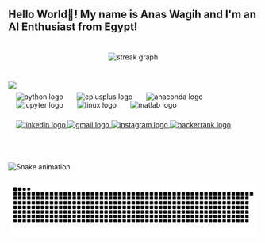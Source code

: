 <h2 align="left">Hello World👋! My name is Anas Wagih and I'm an AI Enthusiast from Egypt!</h2>

###

<br clear="both">

<div align="center">
  <img src="https://streak-stats.demolab.com?user=AnasWagih25&locale=en&mode=daily&theme=dracula&hide_border=false&border_radius=5" height="150" alt="streak graph"  />
</div>

###

<br clear="both">

<img align="left" height="165" src="https://media2.giphy.com/media/v1.Y2lkPTc5MGI3NjExeTA2djBjMzFkOHpsdHA5aDV0eXZ5OGdzODlwMHgxbDVjaHoxbHBldCZlcD12MV9pbnRlcm5hbF9naWZfYnlfaWQmY3Q9Zw/78XCFBGOlS6keY1Bil/giphy.gif"  />

###

<div align="left">
  <img src="https://cdn.jsdelivr.net/gh/devicons/devicon/icons/python/python-original.svg" height="35" alt="python logo"  />
  <img width="20" />
  <img src="https://cdn.jsdelivr.net/gh/devicons/devicon/icons/cplusplus/cplusplus-original.svg" height="35" alt="cplusplus logo"  />
  <img width="20" />
  <img src="https://cdn.jsdelivr.net/gh/devicons/devicon/icons/anaconda/anaconda-original.svg" height="35" alt="anaconda logo"  />
  <img width="20" />
  <img src="https://cdn.jsdelivr.net/gh/devicons/devicon/icons/jupyter/jupyter-original.svg" height="35" alt="jupyter logo"  />
  <img width="20" />
  <img src="https://cdn.jsdelivr.net/gh/devicons/devicon/icons/linux/linux-original.svg" height="35" alt="linux logo"  />
  <img width="20" />
  <img src="https://cdn.jsdelivr.net/gh/devicons/devicon/icons/matlab/matlab-original.svg" height="35" alt="matlab logo"  />
</div>

###

<div align="left">
  <a href="https://www.linkedin.com/in/anas-wagih-9423a7232/" target="_blank">
    <img src="https://img.shields.io/static/v1?message=LinkedIn&logo=linkedin&label=&color=0077B5&logoColor=white&labelColor=&style=for-the-badge" height="45" alt="linkedin logo"  />
  </a>
  <a href="anaswagih35@gmail.com" target="_blank">
    <img src="https://img.shields.io/static/v1?message=Gmail&logo=gmail&label=&color=D14836&logoColor=white&labelColor=&style=for-the-badge" height="45" alt="gmail logo"  />
  </a>
  <a href="https://www.instagram.com/anas_wagih13?igsh=MWE0ajBuZW9ramtueg%3D%3D&utm_source=qr" target="_blank">
    <img src="https://img.shields.io/static/v1?message=Instagram&logo=instagram&label=&color=E4405F&logoColor=white&labelColor=&style=for-the-badge" height="45" alt="instagram logo"  />
  </a>
  <a href="https://www.hackerrank.com/profile/anaswagih35" target="_blank">
    <img src="https://img.shields.io/static/v1?message=HackerRank&logo=hackerrank&label=&color=2EC866&logoColor=white&labelColor=&style=for-the-badge" height="45" alt="hackerrank logo"  />
  </a>
</div>

###

<br clear="both">

<img src="https://raw.githubusercontent.com/AnasWagih25/AnasWagih25/output/snake.svg" alt="Snake animation" />

###

![snake gif](https://github.com/AnasWagih25/AnasWagih25/blob/output/github-snake-dark.svg)
